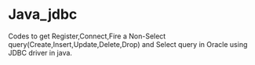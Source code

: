 # Java_jdbc

Codes to get Register,Connect,Fire a Non-Select query(Create,Insert,Update,Delete,Drop) and Select query in Oracle using JDBC driver in java. 
